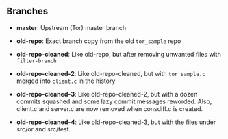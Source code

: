 ## Branches

* **master**: Upstream (Tor) master branch

* **old-repo**: Exact branch copy from the old `tor_sample` repo

* **old-repo-cleaned**: Like old-repo, but after removing unwanted files with
  `filter-branch`

* **old-repo-cleaned-2**: Like old-repo-cleaned, but with `tor_sample.c`
  merged into `client.c` in the history

* **old-repo-cleaned-3**: Like old-repo-cleaned-2, but with a dozen commits
  squashed and some lazy commit messages reworded. Also, client.c and server.c
  are now removed when consdiff.c is created.

* **old-repo-cleaned-4**: Like old-repo-cleaned-3, but with the files under
  src/or and src/test.
